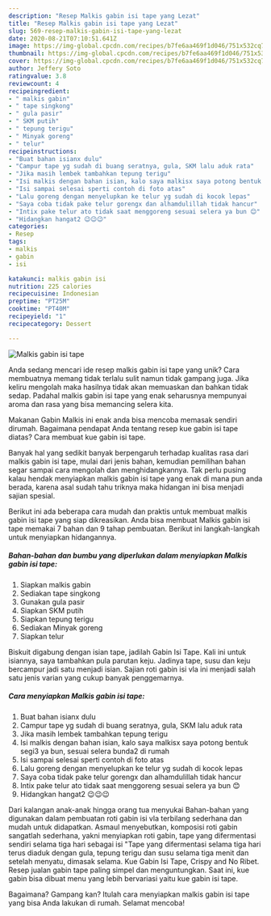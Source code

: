 ```yaml
---
description: "Resep Malkis gabin isi tape yang Lezat"
title: "Resep Malkis gabin isi tape yang Lezat"
slug: 569-resep-malkis-gabin-isi-tape-yang-lezat
date: 2020-08-21T07:10:51.641Z
image: https://img-global.cpcdn.com/recipes/b7fe6aa469f1d046/751x532cq70/malkis-gabin-isi-tape-foto-resep-utama.jpg
thumbnail: https://img-global.cpcdn.com/recipes/b7fe6aa469f1d046/751x532cq70/malkis-gabin-isi-tape-foto-resep-utama.jpg
cover: https://img-global.cpcdn.com/recipes/b7fe6aa469f1d046/751x532cq70/malkis-gabin-isi-tape-foto-resep-utama.jpg
author: Jeffery Soto
ratingvalue: 3.8
reviewcount: 4
recipeingredient:
- " malkis gabin"
- " tape singkong"
- " gula pasir"
- " SKM putih"
- " tepung terigu"
- " Minyak goreng"
- " telur"
recipeinstructions:
- "Buat bahan isianx dulu"
- "Campur tape yg sudah di buang seratnya, gula, SKM lalu aduk rata"
- "Jika masih lembek tambahkan tepung terigu"
- "Isi malkis dengan bahan isian, kalo saya malkisx saya potong bentuk segi3 ya bun, sesuai selera bunda2 di rumah"
- "Isi sampai selesai sperti contoh di foto atas"
- "Lalu goreng dengan menyelupkan ke telur yg sudah di kocok lepas"
- "Saya coba tidak pake telur gorengx dan alhamdulillah tidak hancur"
- "Intix pake telur ato tidak saat menggoreng sesuai selera ya bun 😊"
- "Hidangkan hangat2 😉😉😉"
categories:
- Resep
tags:
- malkis
- gabin
- isi

katakunci: malkis gabin isi 
nutrition: 225 calories
recipecuisine: Indonesian
preptime: "PT25M"
cooktime: "PT40M"
recipeyield: "1"
recipecategory: Dessert

---
```



![Malkis gabin isi tape](https://img-global.cpcdn.com/recipes/b7fe6aa469f1d046/751x532cq70/malkis-gabin-isi-tape-foto-resep-utama.jpg)

Anda sedang mencari ide resep malkis gabin isi tape yang unik? Cara membuatnya memang tidak terlalu sulit namun tidak gampang juga. Jika keliru mengolah maka hasilnya tidak akan memuaskan dan bahkan tidak sedap. Padahal malkis gabin isi tape yang enak seharusnya mempunyai aroma dan rasa yang bisa memancing selera kita.

Makanan Gabin Malkis ini enak anda bisa mencoba memasak sendiri dirumah. Bagaimana pendapat Anda tentang resep kue gabin isi tape diatas? Cara membuat kue gabin isi tape.

Banyak hal yang sedikit banyak berpengaruh terhadap kualitas rasa dari malkis gabin isi tape, mulai dari jenis bahan, kemudian pemilihan bahan segar sampai cara mengolah dan menghidangkannya. Tak perlu pusing kalau hendak menyiapkan malkis gabin isi tape yang enak di mana pun anda berada, karena asal sudah tahu triknya maka hidangan ini bisa menjadi sajian spesial.


Berikut ini ada beberapa cara mudah dan praktis untuk membuat malkis gabin isi tape yang siap dikreasikan. Anda bisa membuat Malkis gabin isi tape memakai 7 bahan dan 9 tahap pembuatan. Berikut ini langkah-langkah untuk menyiapkan hidangannya.

<!--inarticleads1-->

##### Bahan-bahan dan bumbu yang diperlukan dalam menyiapkan Malkis gabin isi tape:

1. Siapkan  malkis gabin
1. Sediakan  tape singkong
1. Gunakan  gula pasir
1. Siapkan  SKM putih
1. Siapkan  tepung terigu
1. Sediakan  Minyak goreng
1. Siapkan  telur


Biskuit digabung dengan isian tape, jadilah Gabin Isi Tape. Kali ini untuk isiannya, saya tambahkan pula parutan keju. Jadinya tape, susu dan keju bercampur jadi satu menjadi isian. Sajian roti gabin isi vla ini menjadi salah satu jenis varian yang cukup banyak penggemarnya. 

<!--inarticleads2-->

##### Cara menyiapkan Malkis gabin isi tape:

1. Buat bahan isianx dulu
1. Campur tape yg sudah di buang seratnya, gula, SKM lalu aduk rata
1. Jika masih lembek tambahkan tepung terigu
1. Isi malkis dengan bahan isian, kalo saya malkisx saya potong bentuk segi3 ya bun, sesuai selera bunda2 di rumah
1. Isi sampai selesai sperti contoh di foto atas
1. Lalu goreng dengan menyelupkan ke telur yg sudah di kocok lepas
1. Saya coba tidak pake telur gorengx dan alhamdulillah tidak hancur
1. Intix pake telur ato tidak saat menggoreng sesuai selera ya bun 😊
1. Hidangkan hangat2 😉😉😉


Dari kalangan anak-anak hingga orang tua menyukai Bahan-bahan yang digunakan dalam pembuatan roti gabin isi vla terbilang sederhana dan mudah untuk didapatkan. Asmaul menyebutkan, komposisi roti gabin sangatlah sederhana, yakni menyiapkan roti gabin, tape yang difermentasi sendiri selama tiga hari sebagai isi &#34;Tape yang difermentasi selama tiga hari terus diaduk dengan gula, tepung terigu dan susu selama tiga menit dan setelah menyatu, dimasak selama. Kue Gabin Isi Tape, Crispy and No Ribet. Resep jualan gabin tape paling simpel dan menguntungkan. Saat ini, kue gabin bisa dibuat menu yang lebih bervariasi yaitu kue gabin isi tape. 

Bagaimana? Gampang kan? Itulah cara menyiapkan malkis gabin isi tape yang bisa Anda lakukan di rumah. Selamat mencoba!
